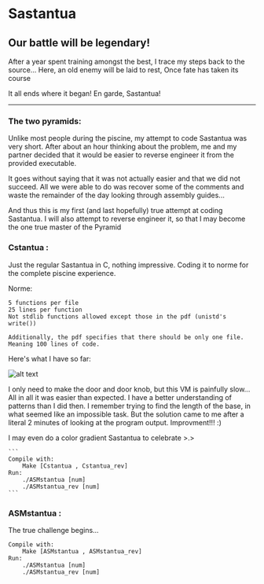 # Sastantua


## Our battle will be legendary!

After a year spent training amongst the best,
I trace my steps back to the source...
Here, an old enemy will be laid to rest,
Once fate has taken its course

It all ends where it began! En garde, Sastantua!

---
### The two pyramids:

Unlike most people during the piscine, my attempt to code Sastantua was very short.
After about an hour thinking about the problem, me and my partner decided that it would be easier to reverse engineer it from the provided executable.

It goes without saying that it was not actually easier and that we did not succeed. All we were able to do was recover some of the comments and waste the remainder of the day looking through assembly guides...

And thus this is my first (and last hopefully) true attempt at coding Sastantua.
I will also attempt to reverse engineer it, so that I may become the one true master of the Pyramid

### Cstantua :

Just the regular Sastantua in C, nothing impressive.
Coding it to norme for the complete piscine experience.

Norme:
```
5 functions per file
25 lines per function
Not stdlib functions allowed except those in the pdf (unistd's write())	

Additionally, the pdf specifies that there should be only one file. Meaning 100 lines of code.
```
Here's what I have so far:

![alt text][sas]

I only need to make the door and door knob, but this VM is painfully slow...
All in all it was easier than expected. I have a better understanding of patterns than I did then.
I remember trying to find the length of the base, in what seemed like an impossible task. But the solution came to me after a literal 2 minutes of looking at the program output.
Improvment!!! :)

I may even do a color gradient Sastantua to celebrate >.>

	```
	Compile with:
		Make [Cstantua , Cstantua_rev]
	Run:
		./ASMstantua [num]
		./ASMstantua_rev [num]
	```


### ASMstantua :

The true challenge begins...
```
Compile with:
	Make [ASMstantua , ASMstantua_rev]
Run:
	./ASMstantua [num]
	./ASMstantua_rev [num]
```
[sas]:https://i.imgur.com/XzbiwKP.png
